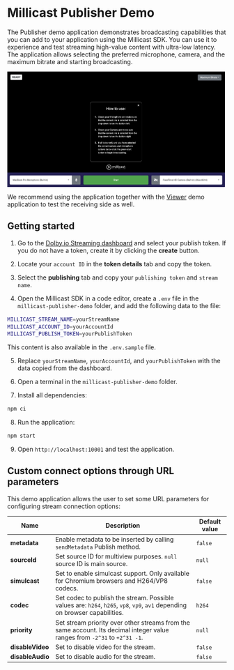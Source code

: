 # Millicast Publisher Demo

The Publisher demo application demonstrates broadcasting capabilities that you can add to your application using the Millicast SDK. You can use it to experience and test streaming high-value content with ultra-low latency. The application allows selecting the preferred microphone, camera, and the maximum bitrate and starting broadcasting. 

<img src="./publisher_app_img.png" width="500" style="vertical-align:middle">

We recommend using the application together with the [Viewer](../millicast-viewer-demo/) demo application to test the receiving side as well.

## Getting started

1. Go to the [Dolby.io Streaming dashboard](https://dashboard.dolby.io/) and select your publish token. If you do not have a token, create it by clicking the **create** button.

2. Locate your `account ID` in the **token details** tab and copy the token.

3. Select the **publishing** tab and copy your `publishing token` and `stream name`.

4. Open the Millicast SDK in a code editor, create a `.env` file in the `millicast-publisher-demo` folder, and add the following data to the file: 

```sh
MILLICAST_STREAM_NAME=yourStreamName
MILLICAST_ACCOUNT_ID=yourAccountId
MILLICAST_PUBLISH_TOKEN=yourPublishToken
```

This content is also available in the `.env.sample` file.

5. Replace `yourStreamName`, `yourAccountId`, and `yourPublishToken` with the data copied from the dashboard.

6. Open a terminal in the `millicast-publisher-demo` folder.

7. Install all dependencies:
```sh
npm ci
```
8. Run the application:
```sh
npm start
```

9. Open `http://localhost:10001` and test the application.

## Custom connect options through URL parameters
This demo application allows the user to set some URL parameters for configuring stream connection options:

| Name             | Description                                                                                                                  | Default value
| --- | --- | --- |
| **metadata**     | Enable metadata to be inserted by calling `sendMetadata` Publish method.                                                     | `false`
| **sourceId**     | Set source ID for multiview purposes. `null` source ID is main source.                                                       | `null`
| **simulcast**    | Set to enable simulcast support. Only available for Chromium browsers and H264/VP8 codecs.                                   | `false`
| **codec**        | Set codec to publish the stream. Possible values are: `h264`, `h265`, `vp8`, `vp9`, `av1` depending on browser capabilities. | `h264`
| **priority**     | Set stream priority over other streams from the same account. Its decimal integer value ranges from `-2^31` to `+2^31 -1`.   | `null`
| **disableVideo** | Set to disable video for the stream.                                                                                         | `false`
| **disableAudio** | Set to disable audio for the stream.                                                                                         | `false`
